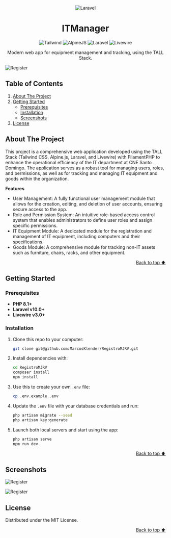 <a id="readme-top"></a>

<div align="center">

![Laravel](https://upload.wikimedia.org/wikipedia/commons/thumb/9/9a/Laravel.svg/100px-Laravel.svg.png)

</div>

<h1 align="center">ITManager</h1>

<div align="center">

![Tailwind](https://img.shields.io/badge/Tailwind_CSS-38B2AC?style=for-the-badge&logo=tailwind-css&logoColor=white)
![AlpineJS](https://img.shields.io/badge/Alpine%20JS-8BC0D0?style=for-the-badge&logo=alpinedotjs&logoColor=black)
![Laravel](https://img.shields.io/badge/Laravel-FF2D20?style=for-the-badge&logo=laravel&logoColor=white)
![Livewire](https://img.shields.io/badge/livewire-4e56a6?style=for-the-badge&logo=livewire&logoColor=white)

Modern web app for equipment management and tracking, using the TALL Stack.

</div>

![Register](https://placehold.co/1920x1280/webp)


## Table of Contents

  <ol>
    <li>
      <a href="#about-the-project">About The Project</a>
    </li>
    <li>
      <a href="#getting-started">Getting Started</a>
      <ul>
        <li><a href="#prerequisites">Prerequisites</a></li>
        <li><a href="#installation">Installation</a></li>
        <li><a href="#screenshots">Screenshots</a></li>
      </ul>
    </li>
    <li><a href="#license">License</a></li>
  </ol>


## About The Project

This project is a comprehensive web application developed using the TALL Stack (Tailwind CSS, Alpine.js, Laravel, and Livewire) with FilamentPHP to enhance the operational efficiency of the IT department at CNE Santo Domingo. The application serves as a robust tool for managing users, roles, and permissions, as well as for tracking and managing IT equipment and goods within the organization.

**Features**
- User Management: A fully functional user management module that allows for the creation, editing, and deletion of user accounts, ensuring secure access to the app.
- Role and Permission System: An intuitive role-based access control system that enables administrators to define user roles and assign specific permissions.
- IT Equipment Module: A dedicated module for the registration and management of IT equipment, including computers and their specifications.
- Goods Module: A comprehensive module for tracking non-IT assets such as furniture, chairs, racks, and other equipment.

<p align="right"><a href="#readme-top">Back to top ⬆️</a></p>


## Getting Started

### Prerequisites

- **PHP 8.1+**
- **Laravel v10.0+**
- **Livewire v3.0+**

### Installation

1. Clone this repo to your computer:
   ```sh
   git clone git@github.com:MarcosKlender/RegistroMJRV.git
   ```
2. Install dependencies with:
   ```sh
   cd RegistroMJRV
   composer install
   npm install
   ```
3. Use this to create your own `.env` file:
   ```sh
   cp .env.example .env
   ```
4. Update the `.env` file with your database credentials and run:
   ```sh
   php artisan migrate --seed
   php artisan key:generate
   ```
5. Launch both local servers and start using the app:
   ```sh
   php artisan serve
   npm run dev
   ```

<p align="right"><a href="#readme-top">Back to top ⬆️</a></p>

## Screenshots

![Register](https://placehold.co/1920x1280/webp)

![Register](https://placehold.co/1920x1280/webp)


## License

Distributed under the MIT License.

<p align="right"><a href="#readme-top">Back to top ⬆️</a></p>
